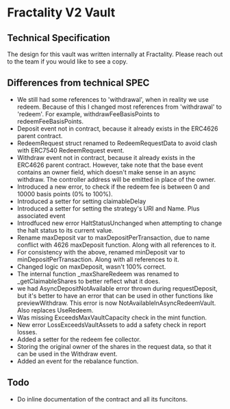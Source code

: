 # Fractality V2 Vault


## Technical Specification

The design for this vault was written internally at Fractality. Please reach out to the team if you would like to see a copy.

## Differences from technical SPEC

- We still had some references to 'withdrawal', when in reality we use redeem. Because of this I changed most references from 'withdrawal' to 'redeem'. For example, withdrawFeeBasisPoints to redeemFeeBasisPoints.
- Deposit event not in contract, because it already exists in the ERC4626 parent contract.
- RedeemRequest struct renamed to RedeemRequestData to avoid clash with ERC7540 RedeemRequest event.
- Withdraw event not in contract, because it already exists in the ERC4626 parent contract. However, take note that the base event contains an owner field, which doesn't make sense in an async withdraw. The controller address will be emitted in place of the owner.
- Introduced a new error, to check if the redeem fee is between 0 and 10000 basis points (0% to 100%).
- Introduced a setter for setting claimableDelay
- Introduced a setter for setting the strategy's URI and Name. Plus associated event
- Introdfuced new error HaltStatusUnchanged when attempting to change the halt status to its current value.
- Rename maxDeposit var to maxDepositPerTransaction, due to name conflict with 4626 maxDeposit function. Along with all references to it.
- For consistency with the above, renamed minDeposit var to minDepositPerTransaction. Along with all references to it.
- Changed logic on maxDeposit, wasn't 100% correct.
- The internal function _maxShareRedeem was renamed to _getClaimableShares to better reflect what it does.
- we had AsyncDepositNotAvailable error thrown during requestDeposit, but it's better to have an error that can be used in other functions like previewWithdraw. This error is now NotAvailableInAsyncRedeemVault. Also replaces UseRedeem.
- Was missing ExceedsMaxVaultCapacity check in the mint function.
- New error LossExceedsVaultAssets to add a safety check in report losses.
- Added a setter for the redeem fee collector.
- Storing the original owner of the shares in the request data, so that it can be used in the Withdraw event.
- Added an event for the rebalance function.


## Todo

- Do inline documentation of the contract and all its funcitons.